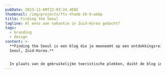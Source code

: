 ```yaml
---
pubDate: 2023-11-09T22:03:24.469Z
thumbnail: /img/projects/fts-thumb-16-9.webp
title: Finding the Seoul
tagline: Al eens aan vakantie in Zuid-Korea gedacht?
tags:
  - branding
  - design
content: >-
  **Finding the Seoul is een blog die je meeneemt op een ontdekkingsreis door
  Seoul, Zuid-Korea.**


  In plaats van de gebruikelijke toeristische plekken, duikt de blog in de verborgen schatten en opmerkelijke zeldzaamheden van de stad, waarbij zowel eeuwenoude tradities als moderne wonderen worden verkend.
---
```

